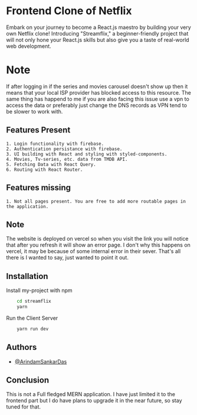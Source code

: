 
# Frontend Clone of Netflix

Embark on your journey to become a React.js maestro by building your very own Netflix clone! Introducing "Streamflix," a beginner-friendly project that will not only hone your React.js skills but also give you a taste of real-world web development.

# **Note**
If after logging in if the series and movies carousel doesn't show up then it means that your local ISP provider has blocked access to this resource. The same thing has happend to me if you are also facing this issue use a vpn to access the data or preferably just change the DNS records as VPN tend to be slower to work with.

## Features Present

    1. Login functionality with firebase.
    2. Authentication persistance with firebase.
    3. UI building with React and styling with styled-components.
    4. Movies, Tv-series, etc. data from TMDB API.
    5. Fetching Data with React Query.
    6. Routing with React Router.

## Features missing
    1. Not all pages present. You are free to add more routable pages in the application.
## Note

The website is deployed on vercel so when you visit the link you will notice that after you refresh it will show an error page. I don't why this happens on vercel, it may be because of some internal error in their sever. That's all there is I wanted to say, just wanted to point it out.
## Installation

Install my-project with npm

```bash
    cd streamflix
    yarn
```
Run the Client Server

```bash
    yarn run dev
```
    
## Authors

- [@ArindamSankarDas](https://github.com/ArindamSankarDas)


## Conclusion
This is not a Full fledged MERN application. I have just limited it to the frontend part but I do have plans to upgrade it in the near future, so stay tuned for that.
